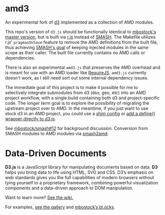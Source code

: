 # amd3
An experimental fork of [d3](http://d3js.org) implemented as a collection of AMD modules.  

This repo's version of `d3.js` should be functionally identical to [mbostock's master version](https://github.com/mbostock/d3), but is built via [r.js](https://github.com/jrburke/r.js) instead of [SMASH](https://github.com/mbostock/smash).  The Makefile utilizes r.js' `pragmasOnSave` feature to remove the AMD definitions from the built file, thus achieving [SMASH's goal](https://github.com/mbostock/smash/wiki) of keeping injected modules in the same scope as their caller.  The built file currently contains no AMD calls or dependencies.

There is also an experimental `amd3.js` that preserves the AMD overhead and is meant for use with an AMD loader like [RequireJS](http://requirejs.org).  `amd3.js` currently doesn't work, as I still need sort out some internal dependency issues.

The immediate goal of this project is to make it possible for me to selectively integrate submodules from d3 (dsv, geo, etc) into an AMD project workflow, with a single build containing both d3 and project-specific code.  The longer term goal is to explore the possibility of migrating the upstream project over to AMD.  In the meantime, if you just want to use stock d3 in an AMD project, you could use a [shim config](http://stackoverflow.com/questions/13157704/how-to-integrate-d3-with-require-js) or [add a define() wrapper directly to d3.js](https://github.com/wq/wq.app/blob/master/js/lib/d3.js).

See [mbostock/smash#12](https://github.com/mbostock/smash/issues/12) for background discussion.  Conversion from SMASH modules to AMD modules via [smash2amd](https://github.com/sheppard/smash2amd).

# Data-Driven Documents

**D3.js** is a JavaScript library for manipulating documents based on data. **D3** helps you bring data to life using HTML, SVG and CSS. D3’s emphasis on web standards gives you the full capabilities of modern browsers without tying yourself to a proprietary framework, combining powerful visualization components and a data-driven approach to DOM manipulation.

Want to learn more? [See the wiki.](https://github.com/mbostock/d3/wiki)

For examples, [see the gallery](https://github.com/mbostock/d3/wiki/Gallery) and [mbostock’s bl.ocks](http://bl.ocks.org/mbostock).
